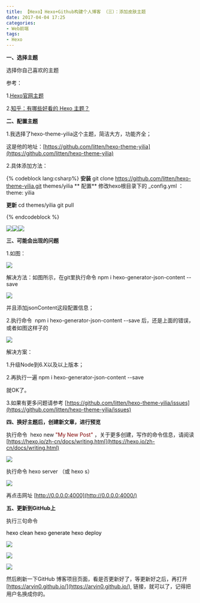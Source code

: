 ```yaml
---
title: 【Hexo】Hexo+Github构建个人博客 （三）：添加皮肤主题
date: 2017-04-04 17:25
categories:
- Web前端
tags:
- Hexo
---
```


**一、选择主题** <!-- more -->

选择你自己喜欢的主题

参考：

1.[Hexo官网主题](https://hexo.io/themes/)

2.[知乎：有哪些好看的 Hexo 主题？](https://www.zhihu.com/question/24422335)

**二、配置主题**

1.我选择了hexo-theme-yilia这个主题，简洁大方，功能齐全；

这是他的地址：[https://github.com/litten/hexo-theme-yilia](https://github.com/litten/hexo-theme-yilia)

2.具体添加方法：

{% codeblock lang:csharp%}
**安装**
git clone https://github.com/litten/hexo-theme-yilia.git themes/yilia
**
配置**
修改hexo根目录下的 _config.yml ： theme: yilia  

**更新**
cd themes/yilia
git pull  

{% endcodeblock %}

**![](http://images2015.cnblogs.com/blog/934812/201704/934812-20170404170613457-1340903307.jpg)![](http://images2015.cnblogs.com/blog/934812/201704/934812-20170404170842722-887182821.jpg)![](http://images2015.cnblogs.com/blog/934812/201704/934812-20170404170712628-1746589845.jpg)**

**三、可能会出现的问题**

1.如图：

![](http://images2015.cnblogs.com/blog/934812/201704/934812-20170404165847832-695290325.jpg)

解决方法：如图所示，在git里执行命令 <span class="cnblogs_code">npm i hexo-generator-json-content --save  
</span>

![](http://images2015.cnblogs.com/blog/934812/201704/934812-20170404170319503-287771447.jpg)

并且添加jsonContent这段配置信息；

2.执行命令  <span class="cnblogs_code">npm i hexo-generator-json-content --save</span> 后，还是上面的错误，或者如图这样子的

![](http://images2015.cnblogs.com/blog/934812/201704/934812-20170404170452238-1870365263.jpg)

解决方案：

1.升级Node到6.X以及以上版本；

2.再执行一遍 <span class="cnblogs_code">npm i hexo-generator-json-content --save</span>

就OK了。

3.如果有更多问题请参考 [https://github.com/litten/hexo-theme-yilia/issues](https://github.com/litten/hexo-theme-yilia/issues)

**四、换好主题后，创建新文章，进行预览**

执行命令  <span class="cnblogs_code">hexo new <span style="color: #800000">"</span><span style="color: #800000">My New Post</span><span style="color: #800000">"</span></span> ，关于更多创建，写作的命令信息，请阅读 [https://hexo.io/zh-cn/docs/writing.html](https://hexo.io/zh-cn/docs/writing.html)

![](http://images2015.cnblogs.com/blog/934812/201704/934812-20170404171911863-545075796.jpg)

执行命令 <span class="cnblogs_code">hexo server （或 hexo s）</span> 

![](http://images2015.cnblogs.com/blog/934812/201704/934812-20170404171919519-631652098.jpg)

再点击网址 [http://0.0.0.0:4000](http://0.0.0.0:4000/)

**五、更新到GitHub上**

执行三句命令

<span style="color: #000000">hexo clean
hexo generate
hexo deploy</span>

![](http://images2015.cnblogs.com/blog/934812/201704/934812-20170404171550613-2000876845.jpg)

![](http://images2015.cnblogs.com/blog/934812/201704/934812-20170404171558613-21126272.jpg)

![](http://images2015.cnblogs.com/blog/934812/201704/934812-20170404171607753-903131783.jpg)

然后刷新一下GitHub 博客项目页面，看是否更新好了，等更新好之后，再打开 [https://arvin0.github.io/](https://arvin0.github.io/)  链接，就可以了，记得把用户名换成你的。